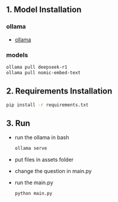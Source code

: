 ## 1. Model Installation

### ollama

- [ollama](https://github.com/ollama/ollama)

### models


```bash
ollama pull deepseek-r1
ollama pull nomic-embed-text
```

## 2. Requirements Installation

```bash
pip install -r requirements.txt
```

## 3. Run

- run the ollama in bash

    ```bash
    ollama serve
    ```

- put files in assets folder

- change the question in main.py

- run the main.py

    ```bash
    python main.py
    ```
